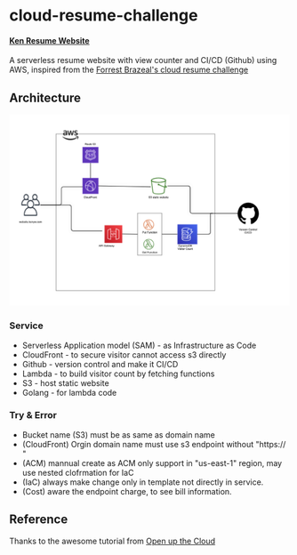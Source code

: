 # cloud-resume-challenge

#### [Ken Resume Website](https://website.kenyw.com/)

A serverless resume website with view counter and CI/CD (Github) using AWS, inspired from the [Forrest Brazeal's ](https://aws.amazon.com/developer/community/heroes/forrest-brazeal/) [cloud resume challenge](https://cloudresumechallenge.dev/instructions/)


## Architecture


![image of diagram](https://github.com/kenYW/cloud-resume-challenge/blob/main/cloud-resume-challenge/cloud_resume_challenge.png)


### Service

* Serverless Application model (SAM) - as Infrastructure as Code
* CloudFront - to secure visitor cannot access s3 directly
* Github - version control and make it CI/CD 
* Lambda - to build visitor count by fetching functions
* S3 - host static website
* Golang - for lambda code




### Try & Error

* Bucket name (S3) must be as same as domain name
* (CloudFront) Orgin domain name must use s3 endpoint without "https:// "
* (ACM) mannual create as ACM only support in "us-east-1" region, may use nested clofrmation for IaC
* (IaC) always make change only in template not directly in service.
* (Cost) aware the endpoint charge, to see bill information.



## Reference

Thanks to the awesome tutorial from [Open up the Cloud](https://www.youtube.com/channel/UCAklaE5D59xWtip-3Jwa7xA)


